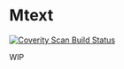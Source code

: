 # Mtext
[![Coverity Scan Build Status](https://scan.coverity.com/projects/23293/badge.svg)](https://scan.coverity.com/projects/mtext)

WIP
